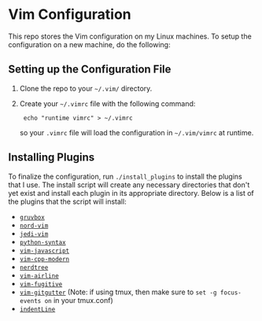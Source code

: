 # Vim Configuration

This repo stores the Vim configuration on my Linux machines. To setup the configuration on a
new machine, do the following:

## Setting up the Configuration File

1. Clone the repo to your `~/.vim/` directory.
2. Create your `~/.vimrc` file with the following command:

        echo "runtime vimrc" > ~/.vimrc

   so your `.vimrc` file will load the configuration in `~/.vim/vimrc` at runtime.

## Installing Plugins

To finalize the configuration, run `./install_plugins` to install the plugins that I use.
The install script will create any necessary directories that don't yet exist and install
each plugin in its appropriate directory. Below is a list of the plugins that the script
will install:

* [`gruvbox`](https://github.com/morhetz/gruvbox)
* [`nord-vim`](https://github.com/arcticicestudio/nord-vim)
* [`jedi-vim`](https://github.com/davidhalter/jedi-vim)
* [`python-syntax`](https://github.com/vim-python/python-syntax)
* [`vim-javascript`](https://github.com/pangloss/vim-javascript)
* [`vim-cpp-modern`](https://github.com/bfrg/vim-cpp-modern)
* [`nerdtree`](https://github.com/preservim/nerdtree)
* [`vim-airline`](https://github.com/vim-airline/vim-airline)
* [`vim-fugitive`](https://github.com/tpope/vim-fugitive)
* [`vim-gitgutter`](https://github.com/airblade/vim-gitgutter) (Note: if using
  tmux, then make sure to `set -g focus-events on` in your tmux.conf)
* [`indentLine`](https://github.com/Yggdroot/indentLine)
